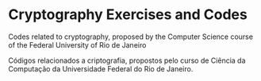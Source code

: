 # Cryptography Exercises and Codes

Codes related to cryptography, proposed by the Computer Science course of the Federal University of Rio de Janeiro

Códigos relacionados a criptografia, propostos pelo curso de Ciência da Computação da Universidade Federal do Rio de Janeiro.
